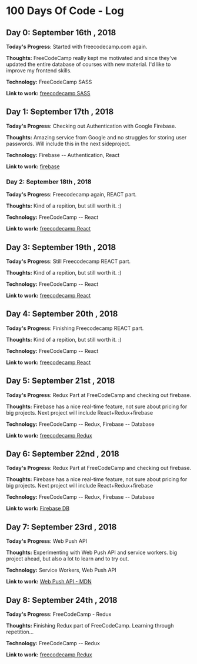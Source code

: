 # 100 Days Of Code - Log

## Day 0: September 16th , 2018

**Today's Progress**: Started with freecodecamp.com again.

**Thoughts:** FreeCodeCamp really kept me motivated and since they've updated the entire database of courses with new material. I'd like to improve my frontend skills.  

**Technology:** FreeCodeCamp SASS  

**Link to work:** [freecodecamp SASS](https://learn.freecodecamp.org/front-end-libraries/sass)   


## Day 1: September 17th , 2018

**Today's Progress**: Checking out Authentication with Google Firebase.

**Thoughts:** Amazing service from Google and no struggles for storing user passwords. Will include this in the next sideproject.  

**Technology:** Firebase -- Authentication, React   

**Link to work:** [firebase](https://firebase.google.com/)


### Day 2: September 18th , 2018

**Today's Progress**: Freecodecamp again, REACT part.

**Thoughts:** Kind of a repition, but still worth it. :)

**Technology:** FreeCodeCamp -- React  

**Link to work:** [freecodecamp React](https://learn.freecodecamp.org/front-end-libraries/react/)


## Day 3: September 19th , 2018

**Today's Progress**: Still Freecodecamp REACT part.

**Thoughts:** Kind of a repition, but still worth it. :)

**Technology:** FreeCodeCamp -- React  

**Link to work:** [freecodecamp React](https://learn.freecodecamp.org/front-end-libraries/react/)


## Day 4: September 20th , 2018

**Today's Progress**: Finishing Freecodecamp REACT part.

**Thoughts:** Kind of a repition, but still worth it. :)  

**Technology:** FreeCodeCamp -- React  

**Link to work:** [freecodecamp React](https://learn.freecodecamp.org/front-end-libraries/react/)


## Day 5: September 21st , 2018

**Today's Progress**:  Redux Part at FreeCodeCamp and checking out firebase.

**Thoughts:** Firebase has a nice real-time feature, not sure about pricing for big projects. Next project will include React+Redux+firebase  

**Technology:** FreeCodeCamp -- Redux, Firebase -- Database  

**Link to work:** [freecodecamp Redux](https://learn.freecodecamp.org/front-end-libraries/redux)  


## Day 6: September 22nd , 2018

**Today's Progress**:  Redux Part at FreeCodeCamp and checking out firebase.

**Thoughts:** Firebase has a nice real-time feature, not sure about pricing for big projects. Next project will include React+Redux+firebase  

**Technology:** FreeCodeCamp -- Redux, Firebase -- Database  

**Link to work:** [Firebase DB](https://console.firebase.google.com)  


## Day 7: September 23rd , 2018

**Today's Progress**:  Web Push API

**Thoughts:** Experimenting with Web Push API and service workers. big project ahead, but also a lot to learn and to try out.

**Technology:** Service Workers, Web Push API

**Link to work:** [Web Push API - MDN](https://developer.mozilla.org/en-US/docs/Web/API/Push_API)  


## Day 8: September 24th , 2018

**Today's Progress**:  FreeCodeCamp - Redux  

**Thoughts:** Finishing Redux part of FreeCodeCamp. Learning through repetition...

**Technology:** FreeCodeCamp -- Redux

**Link to work:** [freecodecamp Redux](https://learn.freecodecamp.org/front-end-libraries/redux)  

